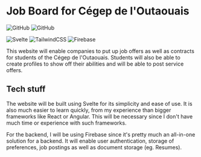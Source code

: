 # Job Board for Cégep de l'Outaouais

![GitHub](https://img.shields.io/github/license/jakobbouchard/job-board)
![GitHub](https://img.shields.io/github/workflow/status/jakobbouchard/job-board/ci)

![Svelte](https://img.shields.io/badge/Framework-Svelte-df420f?logo=svelte)
![TailwindCSS](https://img.shields.io/badge/Tailwind-CSS-38b2ac?logo=tailwind-css)
![Firebase](https://img.shields.io/badge/Cloud-Firebase-f5ba23?logo=Firebase)

This website will enable companies to put up job offers as well as contracts for
students of the Cégep de l'Outaouais. Students will also be able to create
profiles to show off their abilities and will be able to post service offers.

## Tech stuff

The website will be built using Svelte for its simplicity and ease of use. It is
also much easier to learn quickly, from my experience than bigger frameworks
like React or Angular. This will be necessary since I don't have much time or
experience with such frameworks.

For the backend, I will be using Firebase since it's pretty much an all-in-one
solution for a backend. It will enable user authentication, storage of
preferences, job postings as well as document storage (eg. Resumes).
